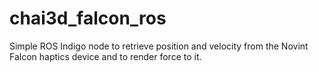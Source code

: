 # chai3d_falcon_ros
Simple ROS Indigo node to retrieve position and velocity from the Novint Falcon haptics device and to render force to it.
